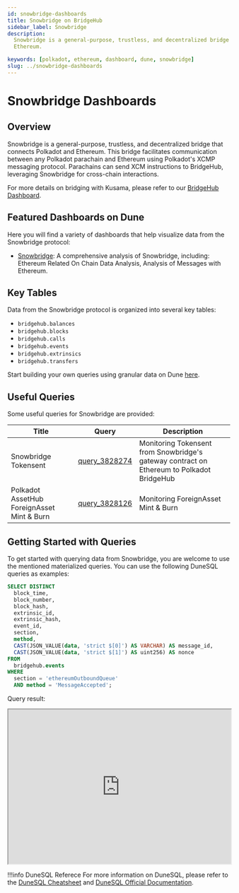 ```yaml
---
id: snowbridge-dashboards
title: Snowbridge on BridgeHub
sidebar_label: Snowbridge
description:
  Snowbridge is a general-purpose, trustless, and decentralized bridge that connects Polkadot and
  Ethereum.

keywords: [polkadot, ethereum, dashboard, dune, snowbridge]
slug: ../snowbridge-dashboards
---
```


# Snowbridge Dashboards

## Overview

Snowbridge is a general-purpose, trustless, and decentralized bridge that connects Polkadot and
Ethereum. This bridge facilitates communication between any Polkadot parachain and Ethereum using
Polkadot's XCMP messaging protocol. Parachains can send XCM instructions to BridgeHub, leveraging
Snowbridge for cross-chain interactions.

For more details on bridging with Kusama, please refer to our
[BridgeHub Dashboard](https://dune.com/substrate/bridgehub).

## Featured Dashboards on Dune

Here you will find a variety of dashboards that help visualize data from the Snowbridge protocol:

- [Snowbridge](https://dune.com/substrate/snowbridge): A comprehensive analysis of Snowbridge,
  including: Ethereum Related On Chain Data Analysis, Analysis of Messages with Ethereum.

## Key Tables

Data from the Snowbridge protocol is organized into several key tables:

- `bridgehub.balances`
- `bridgehub.blocks`
- `bridgehub.calls`
- `bridgehub.events`
- `bridgehub.extrinsics`
- `bridgehub.transfers`

Start building your own queries using granular data on Dune
[here](https://dune.com/queries?category=canonical&namespace=bridgehub).

## Useful Queries

Some useful queries for Snowbridge are provided:

| Title                                      | Query                                             | Description                                                                               |
| ------------------------------------------ | ------------------------------------------------- | ----------------------------------------------------------------------------------------- |
| Snowbridge Tokensent                       | [query_3828274](https://dune.com/queries/3828274) | Monitoring Tokensent from Snowbridge's gateway contract on Ethereum to Polkadot BridgeHub |
| Polkadot AssetHub ForeignAsset Mint & Burn | [query_3828126](https://dune.com/queries/3828126) | Monitoring ForeignAsset Mint & Burn                                                       |

## Getting Started with Queries

To get started with querying data from Snowbridge, you are welcome to use the mentioned materialized
queries. You can use the following DuneSQL queries as examples:

```sql title="Polkadot BridgeHub Outbound Msg Sent To Ethereum" showLineNumbers
SELECT DISTINCT
  block_time,
  block_number,
  block_hash,
  extrinsic_id,
  extrinsic_hash,
  event_id,
  section,
  method,
  CAST(JSON_VALUE(data, 'strict $[0]') AS VARCHAR) AS message_id,
  CAST(JSON_VALUE(data, 'strict $[1]') AS uint256) AS nonce
FROM
  bridgehub.events
WHERE
  section = 'ethereumOutboundQueue'
  AND method = 'MessageAccepted';
```

Query result:

<iframe src="https://dune.com/embeds/3831797/6444701" height="350" width="100%"></iframe>

!!!info DuneSQL Referece
    For more information on DuneSQL, please refer to the [DuneSQL Cheatsheet](../dunesql-cheatsheet.md)
    and [DuneSQL Official Documentation](https://docs.dune.com/query-engine/Functions-and-operators/index).


